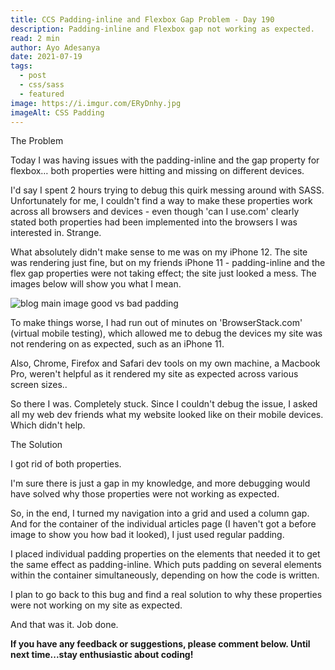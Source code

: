 ```yaml
---
title: CCS Padding-inline and Flexbox Gap Problem - Day 190
description: Padding-inline and Flexbox gap not working as expected.
read: 2 min
author: Ayo Adesanya
date: 2021-07-19
tags:
  - post
  - css/sass
  - featured
image: https://i.imgur.com/ERyDnhy.jpg
imageAlt: CSS Padding
---
```


<div class="snippet__title text-gradient article-special-case bold">The Problem</div>

<p>Today I was having issues with the padding-inline and the gap property for flexbox… both properties were hitting and missing on different devices. </p>

<p>I'd say I spent 2 hours trying to debug this quirk messing around with SASS. Unfortunately for me, I couldn't find a way to make these properties work across all browsers and devices - even though 'can I use.com' clearly stated both properties had been implemented into the browsers I was interested in. Strange.</p>

<p>What absolutely didn't make sense to me was on my iPhone 12. The site was rendering just fine, but on my friends iPhone 11 - padding-inline and the flex gap properties were not taking effect; the site just looked a mess. The images below will show you what I mean.</p>

<div class="image-block">

<img class="blog-img--2 picture" style="" src="https://i.imgur.com/jhIEs4p.jpg" alt="blog main image good vs bad padding" title="blog main image good vs bad padding" />

</div>

<p>To make things worse, I had run out of minutes on 'BrowserStack.com' (virtual mobile testing), which allowed me to debug the devices my site was not rendering on as expected, such as an iPhone 11. </p>

<p>Also, Chrome, Firefox and Safari dev tools on my own machine, a Macbook Pro, weren't helpful as it rendered my site as expected across various screen sizes..</p>

<p>So there I was. Completely stuck. Since I couldn't debug the issue, I asked all my web dev friends what my website looked like on their mobile devices. Which didn't help.</p>

<div class="snippet__title text-gradient article-special-case bold">The Solution</div>

<p>I got rid of both properties.</p>

<p>I'm sure there is just a gap in my knowledge, and more debugging would have solved why those properties were not working as expected. </p>

<p>So, in the end, I turned my navigation into a grid and used a column gap. And for the container of the individual articles page (I haven't got a before image to show you how bad it looked), I just used regular padding.</p>

<p>I placed individual padding properties on the elements that needed it to get the same effect as padding-inline. Which puts padding on several elements within the container simultaneously, depending on how the code is written.</p>

<p>I plan to go back to this bug and find a real solution to why these properties were not working on my site as expected.</p>

<p>And that was it. Job done.</p>

<p><b>If you have any feedback or suggestions, please comment below. Until next time...stay enthusiastic about coding!</b></p>
